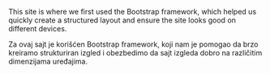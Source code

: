 This site is where we first used the Bootstrap framework, which helped us quickly create a structured layout and ensure the site looks good on different devices. 

Za ovaj sajt je korišćen Bootstrap framework, koji nam je pomogao da brzo kreiramo strukturiran izgled i obezbedimo da sajt izgleda dobro na različitim dimenzijama uređajima.
